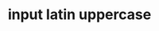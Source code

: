 ---
layout: smileys&emotion
title: input latin uppercase
emoji: input_latin_uppercase
permalink: 🔠.html
image: assets/img/3moji/input_latin_uppercase.png
---